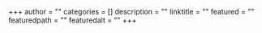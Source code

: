 +++
author = ""
categories = []
description = ""
linktitle = ""
featured = ""
featuredpath = ""
featuredalt = ""
+++
